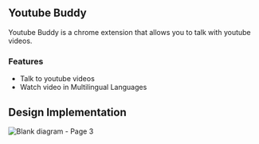 
## Youtube Buddy

Youtube Buddy is a chrome extension that allows you to talk with youtube videos.

### Features

- Talk to youtube videos
- Watch video in Multilingual Languages
## Design Implementation 



![Blank diagram - Page 3](https://github.com/user-attachments/assets/213f026f-685d-4870-83c7-f5b6ee026ec7)
